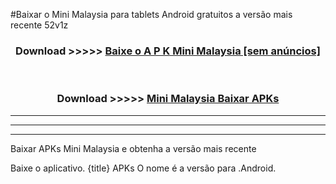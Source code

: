 #Baixar o Mini Malaysia   para tablets Android gratuitos a versão mais recente 52v1z


<div align="center">
<h3>Download >>>>> <a href="https://pt-web.web.app/?pt= Mini Malaysia ">Baixe o A P K Mini Malaysia  [sem anúncios]</a></h3><br>

<h3>Download >>>>> <a href="https://pt-web.web.app/?pt= Mini Malaysia ">Mini Malaysia  Baixar APKs</a></h3>
</div>

----------------------------------------------------------

----------------------------------------------------------

----------------------------------------------------------

Baixar APKs Mini Malaysia  e obtenha a versão mais recente

Baixe o aplicativo. {title} APKs O nome é a versão para .Android.


